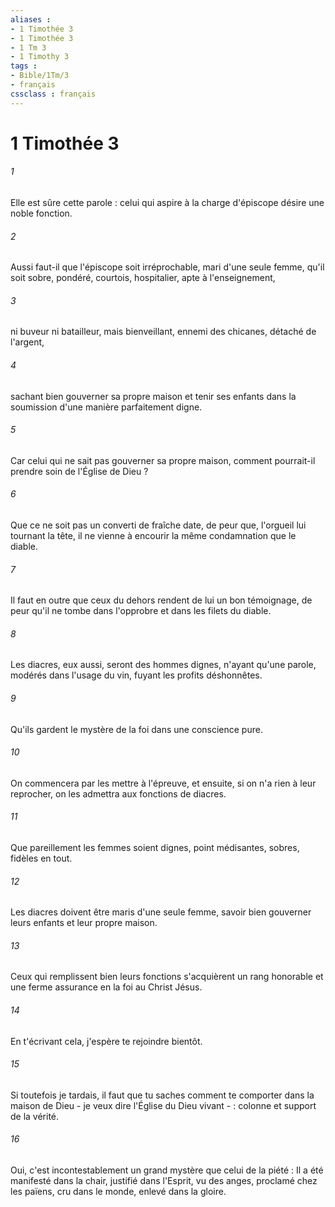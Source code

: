 ```yaml
---
aliases : 
- 1 Timothée 3
- 1 Timothée 3
- 1 Tm 3
- 1 Timothy 3
tags : 
- Bible/1Tm/3
- français
cssclass : français
---
```


# 1 Timothée 3

###### 1
Elle est sûre cette parole : celui qui aspire à la charge d'épiscope désire une noble fonction. 
###### 2
Aussi faut-il que l'épiscope soit irréprochable, mari d'une seule femme, qu'il soit sobre, pondéré, courtois, hospitalier, apte à l'enseignement, 
###### 3
ni buveur ni batailleur, mais bienveillant, ennemi des chicanes, détaché de l'argent, 
###### 4
sachant bien gouverner sa propre maison et tenir ses enfants dans la soumission d'une manière parfaitement digne. 
###### 5
Car celui qui ne sait pas gouverner sa propre maison, comment pourrait-il prendre soin de l'Église de Dieu ? 
###### 6
Que ce ne soit pas un converti de fraîche date, de peur que, l'orgueil lui tournant la tête, il ne vienne à encourir la même condamnation que le diable. 
###### 7
Il faut en outre que ceux du dehors rendent de lui un bon témoignage, de peur qu'il ne tombe dans l'opprobre et dans les filets du diable. 
###### 8
Les diacres, eux aussi, seront des hommes dignes, n'ayant qu'une parole, modérés dans l'usage du vin, fuyant les profits déshonnêtes. 
###### 9
Qu'ils gardent le mystère de la foi dans une conscience pure. 
###### 10
On commencera par les mettre à l'épreuve, et ensuite, si on n'a rien à leur reprocher, on les admettra aux fonctions de diacres. 
###### 11
Que pareillement les femmes soient dignes, point médisantes, sobres, fidèles en tout. 
###### 12
Les diacres doivent être maris d'une seule femme, savoir bien gouverner leurs enfants et leur propre maison. 
###### 13
Ceux qui remplissent bien leurs fonctions s'acquièrent un rang honorable et une ferme assurance en la foi au Christ Jésus. 
###### 14
En t'écrivant cela, j'espère te rejoindre bientôt. 
###### 15
Si toutefois je tardais, il faut que tu saches comment te comporter dans la maison de Dieu - je veux dire l'Église du Dieu vivant - : colonne et support de la vérité. 
###### 16
Oui, c'est incontestablement un grand mystère que celui de la piété : Il a été manifesté dans la chair, justifié dans l'Esprit, vu des anges, proclamé chez les païens, cru dans le monde, enlevé dans la gloire. 
